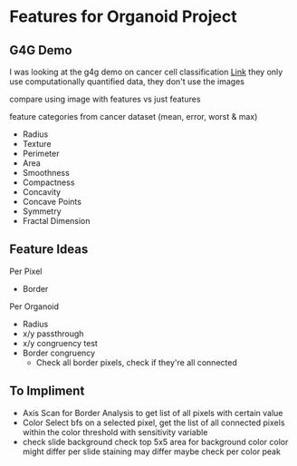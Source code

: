 # Features for Organoid Project

## G4G Demo

I was looking at the g4g demo on cancer cell classification 
[Link](https://www.geeksforgeeks.org/machine-learning/ml-cancer-cell-classification-using-scikit-learn/)
they only use computationally quantified data, they don't use the images

compare using image with features vs just features

feature categories from cancer dataset (mean, error, worst & max)
- Radius
- Texture
- Perimeter
- Area
- Smoothness
- Compactness
- Concavity
- Concave Points
- Symmetry
- Fractal Dimension

## Feature Ideas

Per Pixel
- Border

Per Organoid
- Radius
- x/y passthrough
- x/y congruency test
- Border congruency
    - Check all border pixels, check if they're all connected

## To Impliment

- Axis Scan
    for Border Analysis
    to get list of all pixels with certain value
- Color Select
    bfs on a selected pixel, get the list of all connected pixels
    within the color threshold
    with sensitivity variable 
- check slide background
    check top 5x5 area for background color
    color might differ per slide
    staining may differ
    maybe check per color peak

